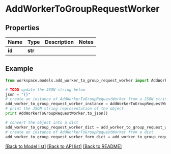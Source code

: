 # AddWorkerToGroupRequestWorker


## Properties
Name | Type | Description | Notes
------------ | ------------- | ------------- | -------------
**id** | **str** |  | 

## Example

```python
from workspace.models.add_worker_to_group_request_worker import AddWorkerToGroupRequestWorker

# TODO update the JSON string below
json = "{}"
# create an instance of AddWorkerToGroupRequestWorker from a JSON string
add_worker_to_group_request_worker_instance = AddWorkerToGroupRequestWorker.from_json(json)
# print the JSON string representation of the object
print AddWorkerToGroupRequestWorker.to_json()

# convert the object into a dict
add_worker_to_group_request_worker_dict = add_worker_to_group_request_worker_instance.to_dict()
# create an instance of AddWorkerToGroupRequestWorker from a dict
add_worker_to_group_request_worker_form_dict = add_worker_to_group_request_worker.from_dict(add_worker_to_group_request_worker_dict)
```
[[Back to Model list]](../README.md#documentation-for-models) [[Back to API list]](../README.md#documentation-for-api-endpoints) [[Back to README]](../README.md)


